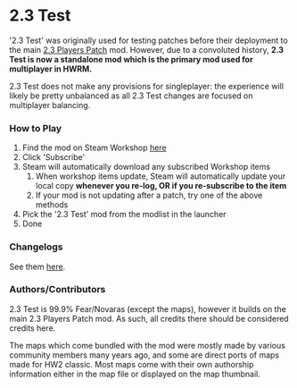 # 2.3 Test

'2.3 Test' was originally used for testing patches before their deployment to the main [2.3 Players Patch](https://steamcommunity.com/sharedfiles/filedetails/?id=1190476337) mod. However, due to a convoluted history, **2.3 Test is now a standalone mod which is the primary mod used for multiplayer in HWRM.**

2.3 Test does not make any provisions for singleplayer: the experience will likely be pretty unbalanced as all 2.3 Test changes are focused on multiplayer balancing.

### How to Play

1. Find the mod on Steam Workshop [here](https://steamcommunity.com/sharedfiles/filedetails/?id=1413859511)
2. Click 'Subscribe'
3. Steam will automatically download any subscribed Workshop items
   1. When workshop items update, Steam will automatically update your local copy **whenever you re-log, OR if you re-subscribe to the item**
   2. If your mod is not updating after a patch, try one of the above methods
4. Pick the '2.3 Test' mod from the modlist in the launcher
5. Done

### Changelogs

See them [here](https://github.com/Novaras/2.3-Test/tree/main/changelog).

### Authors/Contributors

2.3 Test is 99.9% Fear/Novaras (except the maps), however it builds on the main 2.3 Players Patch mod. As such, all credits there should be considered credits here.

The maps which come bundled with the mod were mostly made by various community members many years ago, and some are direct ports of maps made for HW2 classic. Most maps come with their own authorship information either in the map file or displayed on the map thumbnail.
